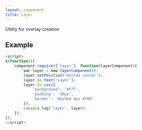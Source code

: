 ```yaml
---
layout: component
title: Layer
---
```


Utility for overlay creation

## Example

```js
<script>
$(function(){
	component.require(['layer'], function(layerComponent){
		var layer = new layerComponent();
		layer.setPosition('bottom center');
		layer.$e.text('Layer');
		layer.$e.css({
			'background': '#fff',
			'padding': '30px',
			'border': 'dashed 4px #f00'
		});
		console.log('layer', layer);
	});
});
</script>
```

<script>
$(function(){
	component.require(['layer'], function(layer){
		var layer = new layer();
		layer.setPosition('bottom center');
		layer.$e.text('Layer');
		layer.$e.css({
			'background': '#fff',
			'padding': '30px',
			'border': 'dashed 4px #f00'
		});
		console.log('layer', layer);
	});
});
</script>
